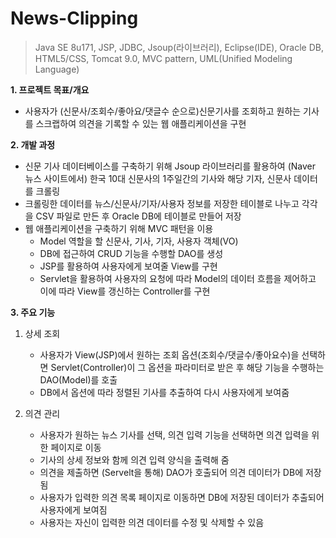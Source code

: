 # News-Clipping


> 
>Java SE 8u171, JSP, JDBC, Jsoup(라이브러리), Eclipse(IDE), Oracle DB,  
>HTML5/CSS, Tomcat 9.0, MVC pattern, UML(Unified Modeling Language)

**1. 프로젝트 목표/개요**
- 사용자가 (신문사/조회수/좋아요/댓글수 순으로)신문기사를 조회하고 원하는 기사를 스크랩하여 의견을 기록할 수 있는 웹 애플리케이션을 구현

**2. 개발 과정**
- 신문 기사 데이터베이스를 구축하기 위해 Jsoup 라이브러리를 활용하여 (Naver 뉴스 사이트에서) 한국 10대 신문사의 1주일간의 기사와 해당 기자, 신문사 데이터를 크롤링
- 크롤링한 데이터를 뉴스/신문사/기자/사용자 정보를 저장한 테이블로 나누고 각각을 CSV 파일로 만든 후 Oracle DB에 테이블로 만들어 저장
- 웹 애플리케이션을 구축하기 위해 MVC 패턴을 이용
  - Model 역할을 할 신문사, 기사, 기자, 사용자 객체(VO)
  - DB에 접근하여 CRUD 기능을 수행할 DAO를 생성
  - JSP를 활용하여 사용자에게 보여줄 View를 구현
  - Servlet을 활용하여 사용자의 요청에 따라 Model의 데이터 흐름을 제어하고 이에 따라 View를 갱신하는 Controller를 구현
 
 
**3. 주요 기능**
   1. 상세 조회  
       - 사용자가 View(JSP)에서 원하는 조회 옵션(조회수/댓글수/좋아요수)을 선택하면 Servlet(Controller)이 그 옵션을 파라미터로 받은 후 
       해당 기능을 수행하는 DAO(Model)를 호출
       - DB에서 옵션에 따라 정렬된 기사를 추출하여 다시 사용자에게 보여줌
   
   2. 의견 관리
       - 사용자가 원하는 뉴스 기사를 선택, 의견 입력 기능을 선택하면 의견 입력을 위한 페이지로 이동
       - 기사의 상세 정보와 함께 의견 입력 양식을 출력해 줌
       - 의견을 제출하면 (Servelt을 통해) DAO가 호출되어 의견 데이터가 DB에 저장됨
       - 사용자가 입력한 의견 목록 페이지로 이동하면 DB에 저장된 데이터가 추출되어 사용자에게 보여짐
       - 사용자는 자신이 입력한 의견 데이터를 수정 및 삭제할 수 있음 
